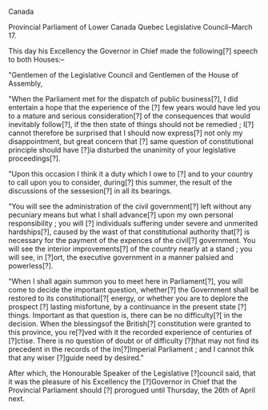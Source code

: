 CanadaProvincial Parliament of Lower Canada Quebec Legislative Council–March 17.This day his Excellency the Governor in Chief made the following[?] speech to both Houses:–"Gentlemen of the Legislative Council and Gentlemen of the House of Assembly,"When the Parliament met for the dispatch of public business[?], I did entertain a hope that the experience of the [?] few years would have led you to a mature and serious consideration[?] of the consequences that would inevitably follow[?], if the then state of things should not be remedied ; I[?] cannot therefore be surprised that I should now express[?] not only my disappointment, but great concern that [?] same question of constitutional principle should have [?]ia disturbed the unanimity of your legislative proceedings[?]."Upon this occasion I think it a duty which I owe to [?] and to your country to call upon you to consider, during[?] this summer, the result of the discussions of the sessesion[?] in all its bearings."You will see the administration of the civil government[?] left without any pecuniary means but what I shall advance[?] upon my own personal responsibility ; you will [?] individuals suffering under severe and unmerited hardships[?], caused by the wast of that constitutional authority that[?] is necessary for the payment of the expences of the civil[?] government. You will see the interior improvements[?] of the country nearly at a stand ; you will see, in [?]ort, the executive government in a manner palsied and powerless[?]."When I shall again summon you to meet here in Parliament[?], you will come to decide the important question, whether[?] the Government shall be restored to its constitutional[?[ energy, or whether you are to deplore the prospect [?] lasting misfortune, by a continuance in the present state [?] things. Important as that question is, there can be no difficulty[?[ in the decision. When the blessingsof the British[?] constitution were granted to this province, you re[?]ved with it the recorded experience of centuries of [?]ctise. There is no question of doubt or of difficulty [?]that may not find its precedent in the records of the Im[?]Imperial Parliament ; and I cannot thik that any wiser [?]guide need by desired."After which, the Honourable Speaker of the Legislative [?]council said, that it was the pleasure of his Excellency the [?]Governor in Chief that the Provincial Parliament should [?] prorogued until Thursday, the 26th of April next.